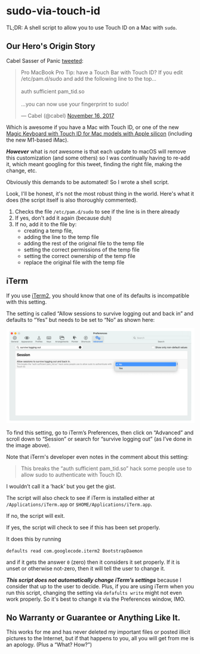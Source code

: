 # sudo-via-touch-id

TL;DR: A shell script to allow you to use Touch ID on a Mac with `sudo`.

## Our Hero's Origin Story

Cabel Sasser of Panic [tweeted](https://twitter.com/cabel/status/931292107372838912):

<blockquote class="twitter-tweet"><p lang="en" dir="ltr">Pro MacBook Pro Tip: have a Touch Bar with Touch ID? If you edit /etc/pam.d/sudo and add the following line to the top…<br><br>auth sufficient pam_tid.so<br><br>…you can now use your fingerprint to sudo!</p>&mdash; Cabel (@cabel) <a href="https://twitter.com/cabel/status/931292107372838912?ref_src=twsrc%5Etfw">November 16, 2017</a></blockquote>

Which is awesome if you have a Mac with Touch ID, or one of the new [Magic Keyboard with Touch ID for Mac models with Apple silicon](https://www.apple.com/shop/product/MK293LL/A/magic-keyboard-with-touch-id-for-mac-models-with-apple-silicon-us-english) (including the new M1-based iMac).

***However*** what is _not_ awesome is that each update to macOS will remove this customization (and some others) so I was continually having to re-add it, which meant googling for this tweet, finding the right file, making the change, etc.

Obviously this demands to be automated! So I wrote a shell script.

Look, I'll be honest, it's not the most robust thing in the world. Here's what it does (the script itself is also thoroughly commented).

1. Checks the file `/etc/pam.d/sudo` to see if the line is in there already
2. If yes, don't add it again (because duh)
3. If no, add it to the file by:
	- creating a temp file,
	- adding the line to the temp file
	- adding the rest of the original file to the temp file
	- setting the correct permissions of the temp file
	- setting the correct ownership of the temp file
	- replace the original file with the temp file

## iTerm

If you use [iTerm2](https://iterm2.com/), you should know that one of its defaults is incompatible with this setting.

The setting is called “Allow sessions to survive logging out and back in” and defaults to “Yes” but needs to be set to “No” as shown here:

![](img/iTerm-and-sudo-via-TouchID.png)

To find this setting, go to iTerm’s Preferences, then click on “Advanced” and scroll down to “Session” or search for “survive logging out” (as I’ve done in the image above).

Note that iTerm's developer even notes in the comment about this setting:

> This breaks the “auth sufficient pam_tid.so” hack some people use to allow sudo to authenticate with Touch ID.

I wouldn’t call it a ‘hack’ but you get the gist.

The script will also check to see if iTerm is installed either at `/Applications/iTerm.app` or  `$HOME/Applications/iTerm.app`.

If no, the script will exit.

If yes, the script will check to see if this has been set properly.

It does this by running

`defaults read com.googlecode.iterm2 BootstrapDaemon`

and if it gets the answer `0` (zero) then it considers it set properly. If it is unset or otherwise not-zero, then it will tell the user to change it.

***This script does not automatically change iTerm’s settings*** because I consider that up to the user to decide. Plus, if you are using iTerm when you run this script, changing the setting via `defafults write` might not even work properly. So it's best to change it via the Preferences window, IMO.

## No Warranty or Guarantee or Anything Like It.

This works for me and has never deleted my important files or posted illicit pictures to the Internet, but if that happens to you, all you will get from me is an apology. (Plus a “What? How?”)



